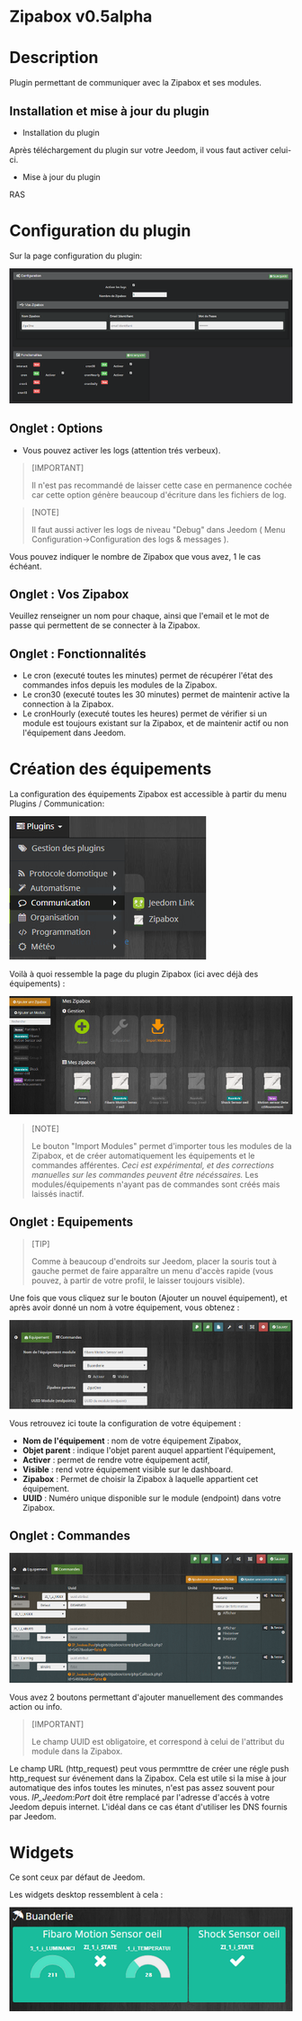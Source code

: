 # Zipabox v0.5alpha

Description
===========

Plugin permettant de communiquer avec la Zipabox et ses modules.


Installation et mise à jour du plugin
---

- Installation du plugin

Après téléchargement du plugin sur votre Jeedom, il vous faut activer celui-ci.

-  Mise à jour du plugin

RAS


Configuration du plugin
=======================

Sur la page configuration du plugin:

![image01](../images/configuration.png)

Onglet : Options
---
* Vous pouvez activer les logs (attention trés verbeux).

> [IMPORTANT]
> 
> Il n'est pas recommandé de laisser cette case en permanence cochée car cette option génère beaucoup d'écriture dans les fichiers de log.

> [NOTE]
> 
> Il faut aussi activer les logs de niveau "Debug" dans Jeedom ( Menu Configuration->Configuration des logs & messages ).

Vous pouvez indiquer le nombre de Zipabox que vous avez, 1 le cas échéant.

Onglet : Vos Zipabox
---
Veuillez renseigner un nom pour chaque, ainsi que l'email et le mot de passe qui permettent de se connecter à la Zipabox.

Onglet : Fonctionnalités
---

- Le cron (executé toutes les minutes) permet de récupérer l'état des commandes infos depuis les modules de la Zipabox.
- Le cron30 (executé toutes les 30 minutes) permet de maintenir active la connection à la Zipabox.
- Le cronHourly (executé toutes les heures) permet de vérifier si un module est toujours existant sur la Zipabox, et de maintenir actif ou non l'équipement dans Jeedom.

Création des équipements
========================

La configuration des équipements Zipabox est accessible à partir du menu Plugins / Communication: 

![image02](../images/menuplugin.png)

Voilà à quoi ressemble la page du plugin Zipabox (ici avec déjà des équipements) : 

![image03](../images/equipements.png)

> [NOTE]
> 
> Le bouton "Import Modules" permet d'importer tous les modules de la Zipabox, et de créer automatiquement les équipements et le commandes afférentes.
> *Ceci est expérimental, et des corrections manuelles sur les commandes peuvent être nécéssaires.*
> Les modules/équipements n'ayant pas de commandes sont créés mais laissés inactif.

Onglet : Equipements
---

> [TIP]
> 
> Comme à beaucoup d'endroits sur Jeedom, placer la souris tout à gauche permet de faire apparaître un menu d'accès rapide (vous pouvez, à partir de votre profil, le laisser toujours visible).

Une fois que vous cliquez sur le bouton (Ajouter un nouvel équipement), et après avoir donné un nom à votre équipement, vous obtenez : 

![image04](../images/equipements0.png)

Vous retrouvez ici toute la configuration de votre équipement : 

* **Nom de l'équipement** : nom de votre équipement Zipabox,
* **Objet parent** : indique l'objet parent auquel appartient l'équipement,
* **Activer** : permet de rendre votre équipement actif,
* **Visible** : rend votre équipement visible sur le dashboard.
* **Zipabox** : Permet de choisir la Zipabox à laquelle appartient cet équipement.
* **UUID** : Numéro unique disponible sur le module (endpoint) dans votre Zipabox.

Onglet : Commandes
---

![image05](../images/commandes.png)

Vous avez 2 boutons permettant d'ajouter manuellement des commandes action ou info.
> [IMPORTANT]
> 
> Le champ UUID est obligatoire, et correspond à celui de l'attribut du module dans la Zipabox.

Le champ URL (http_request) peut vous permmttre de créer une régle push http_request  sur événement dans la Zipabox.
Cela est utile si la mise à jour automatique des infos toutes les minutes, n'est pas assez souvent pour vous.
*IP_Jeedom:Port* doit être remplacé par l'adresse d'accés à votre Jeedom depuis internet.
L'idéal dans ce cas étant d'utiliser les DNS fournis par Jeedom.

Widgets
=======

Ce sont ceux par défaut de Jeedom.

Les widgets desktop ressemblent à cela :

![image06](../images/desktop_widget.png)
